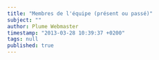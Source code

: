 ```yaml
---
title: "Membres de l'équipe (présent ou passé)"
subject: ""
author: Plume Webmaster
timestamp: "2013-03-28 10:39:37 +0200"
tags: null
published: true
---
```

[Aurélien Pardon]: http://perso.ens-lyon.fr/aurelien.pardon/
[Alexander Kreuzer Darmstadt]: http://www.mathematik.tu-darmstadt.de/~akreuzer/ (@ Darmstadt)
[Alexander Kreuzer]: http://perso.ens-lyon.fr/alexander.kreuzer/ (Alexander Kreuzer)
[Alexandre Miquel]: http://perso.ens-lyon.fr/alexandre.miquel/ (Alexandre Miquel)
[Antoine Madet]: http://www.pps.univ-paris-diderot.fr/~madet/ (Antoine Madet)
[Barbara Petit]: http://perso.ens-lyon.fr/barbara.petit/
[Colin Riba]: http://perso.ens-lyon.fr/colin.riba/ (Colin Riba)
[Damien Pous]: http://perso.ens-lyon.fr/damien.pous/  (Damien Pous)
[Daniel Hirschkoff]: http://perso.ens-lyon.fr/daniel.hirschkoff/ (Daniel Hirschkoff)
[Erika de Benedetti]: http://perso.ens-lyon.fr/erika.de.benedetti/ (Erika de Benedetti @ Lyon)
[Erika de Benedetti Turin]: http://unito.academia.edu/ErikaDeBenedetti (Erika de Benedetti @ Turin)
[Fabio Zanasi Casa]: http://www.zanasi.com/fabio/ (@ casa sua)
[Fabio Zanasi]: http://perso.ens-lyon.fr/fabio.zanasi/ (Fabio Zanasi)
[Federico Aschieri]: http://perso.ens-lyon.fr/federico.aschieri/ (Federico Aschieri)
[Federico Aschieri PPS]: http://www.pps.univ-paris-diderot.fr/~aschieri/ (@ PPS)
[Filippo Bonchi]: http://perso.ens-lyon.fr/filippo.bonchi/ (Fillippo Bonchi)
[Guilhem Jaber]: http://www.univ-nantes.fr/jaber-g (Guilhem Jaber)
[Jean-Marie Madiot]: http://perso.ens-lyon.fr/jeanmarie.madiot/ (Jean-Marie Madiot)
[Lionel Rieg]: http://perso.ens-lyon.fr/lionel.rieg/ (Lionel Rieg)
[Marc Lasson]: http://perso.ens-lyon.fr/marc.lasson/ (Marc Lasson)
[Martin Hofman]: http://www2.tcs.ifi.lmu.de/~mhofmann/ (Martin Hofman)
[Matthieu Perrinel]: http://perso.ens-lyon.fr/matthieu.perrinel/ (Matthieu Perrinel)
[Olivier Laurent]: http://perso.ens-lyon.fr/olivier.laurent/ (Olivier Laurent)
[Paolo Tranquilli]: http://perso.ens-lyon.fr/paolo.tranquilli/
[Patrick Baillot]: http://perso.ens-lyon.fr/patrick.baillot/ (Patrick Baillot)
[Paul Brunet Cachan]: http://perso.eleves.bretagne.ens-cachan.fr/~pbrun703/
[Paul Brunet]: http://perso.ens-lyon.fr/paul.brunet/
[Pawel Sobocinski]: http://users.ecs.soton.ac.uk/ps/ (Pawel Sobocinski)
[Philippe AUdebaud]: http://perso.ens-lyon.fr/philippe.audebaud/ (Philippe Audebaud)
[Pierre Clairambault]: http://www.cl.cam.ac.uk/~pmc51/
[Pierre Lescanne]: http://perso.ens-lyon.fr/pierre.lescanne/ (Pierre Lescanne)
[Romain Demangeon]: http://www.dcs.qmul.ac.uk/research/logic/QM-EECS-TCS/People.html
[Romain Demangeon Lyon]: http://perso.ens-lyon.fr/romain.demangeon/ (Romain Demangeon)
[Russ Harmer]: http://www.pps.univ-paris-diderot.fr/~russ/
[Séverine Maingaud]: http://www.pps.jussieu.fr/~maingaud/ (Séverine Maingaud)
[Stéphane Leroux Lyon]: http://perso.ens-lyon.fr/stephane.leroux/ (Stéphane Leroux)
[Stéphane Leroux LIX]: http://www.lix.polytechnique.fr/Labo/Stephane.Leroux/ (Stéphane Leroux)
[Thanos Tsouanas]: http://perso.ens-lyon.fr/thanos.tsouanas/ (Thanos Tsouanas)
[Tom Hirschowitz]: http://www.lama.univ-savoie.fr/~hirschowitz/
[Valentin Blot]: http://perso.ens-lyon.fr/valentin.blot/ (Valentin Blot)
